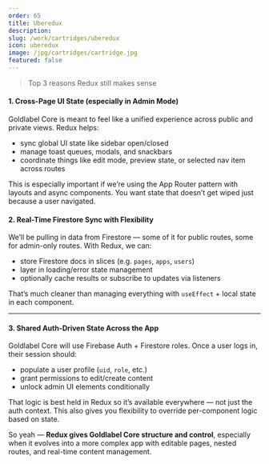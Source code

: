 ```yaml
---
order: 65
title: Uberedux
description:
slug: /work/cartridges/uberedux
icon: uberedux
image: /jpg/cartridges/cartridge.jpg
featured: false
---
```


> Top 3 reasons Redux still makes sense

#### 1. **Cross-Page UI State (especially in Admin Mode)**

Goldlabel Core is meant to feel like a unified experience across public and private views. Redux helps:

- sync global UI state like sidebar open/closed
- manage toast queues, modals, and snackbars
- coordinate things like edit mode, preview state, or selected nav item across routes

This is especially important if we’re using the App Router pattern with layouts and async components. You want state that doesn’t get wiped just because a user navigated.

#### 2. **Real-Time Firestore Sync with Flexibility**

We’ll be pulling in data from Firestore — some of it for public routes, some for admin-only routes. With Redux, we can:

- store Firestore docs in slices (e.g. `pages`, `apps`, `users`)
- layer in loading/error state management
- optionally cache results or subscribe to updates via listeners

That’s much cleaner than managing everything with `useEffect` + local state in each component.

---

#### 3. **Shared Auth-Driven State Across the App**

Goldlabel Core will use Firebase Auth + Firestore roles. Once a user logs in, their session should:

- populate a user profile (`uid`, `role`, etc.)
- grant permissions to edit/create content
- unlock admin UI elements conditionally

That logic is best held in Redux so it’s available everywhere — not just the auth context. This also gives you flexibility to override per-component logic based on state.

So yeah — **Redux gives Goldlabel Core structure and control**, especially when it evolves into a more complex app with editable pages, nested routes, and real-time content management.
